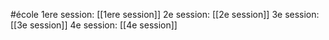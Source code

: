 #école
1ere session: [[1ere session]]
2e session: [[2e session]]
3e session: [[3e session]]
4e session: [[4e session]]
